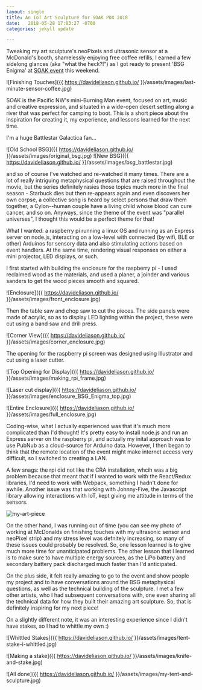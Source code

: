 ```yaml
---
layout: single
title: An IoT Art Sculpture for SOAK PDX 2018
date:   2018-05-28 17:03:27 -0700
categories: jekyll update

---
```


Tweaking my art sculpture's neoPixels and ultrasonic sensor at a McDonald's booth, shamelessly enjoying free coffee refills, I earned a few sidelong glances (aka "what the heck?!") as I got ready to present 'BSG Enigma' at [SOAK event](http://soakpdx.com/) this weekend. 

![Finishing Touches]({{ https://davideliason.github.io/ }}/assets/images/last-minute-sensor-coffee.jpg)

SOAK is the Pacific NW's mini-Burning Man event, focused on art, music and creative expression, and situated in a wide-open desert setting along a river that was perfect for camping to boot. This is a short piece about the inspiration for creating it, my experience, and lessons learned for the next time.

I'm a huge Battlestar Galactica fan...


![Old School BSG]({{ https://davideliason.github.io/ }}/assets/images/original_bsg.jpg)
![New BSG]({{ https://davideliason.github.io/ }}/assets/images/bsg_battlestar.jpg)


 and so of course I've watched and re-watched it many times. There are a lot of really intriguing metaphysical questions that are raised throughout the movie, but the series definitely rasies those topics much more in the final season - Starbuck dies but then re-appears again and even discovers her own corpse, a collective song is heard by select persons that draw them together, a Cylon--human couple have a living child whose blood can cure cancer, and so on. Anyways, since the theme of the event was "parallel universes", I thought this would be a perfect theme for that!

What I wanted: a raspberry pi running a linux OS and running as an Express server on node.js, interacting on a low-level with connected (by wifi, BLE or other) Arduinos for sensory data and also stimulating actions based on event handlers. At the same time, rendering visual responses on either a mini projector, LED displays, or such. 

I first started with building the enclosure for the raspberry pi - I used reclaimed wood as the materials, and used a planer, a joinder and various sanders to get the wood pieces smooth and squared. 

![Enclosure]({{ https://davideliason.github.io/ }}/assets/images/front_enclosure.jpg)

Then the table saw and chop saw to cut the pieces. The side panels were made of acrylic, so as to display LED lighting within the project, these were cut using a band saw and drill press. 

![Corner View]({{ https://davideliason.github.io/ }}/assets/images/corner_enclosure.jpg)

The opening for the raspberry pi screen was designed using Illustrator and cut using a laser cutter.

![Top Opening for Display]({{ https://davideliason.github.io/ }}/assets/images/making_rpi_frame.jpg)

![Laser cut display]({{ https://davideliason.github.io/ }}/assets/images/enclosure_BSG_Enigma_top.jpg)

![Entire Enclosure]({{ https://davideliason.github.io/ }}/assets/images/full_enclosure.jpg)

Coding-wise, what I actually experienced was that it's much more complicated than I'd thought! It's pretty easy to install node.js and run an Express server on the raspberry pi, and actually my inital approach was to use PubNub as a cloud-source for Arduino data. However, I then began to think that the remote location of the event might make internet access very difficult, so I switched to creating a LAN.

A few snags: the rpi did not like the CRA installation, whcih was a big problem because that meant that if I wanted to work with the React/Redux libraries, I'd need to work with Webpack, something I hadn't done for awhile. Another issue was that working with Johnny-Five, the Javascript library allowing interactions with IoT, kept giving me attitude in terms of the sensors.

![my-art-piece](../assets/images/art-sculpture-closer_pic.jpg "TaDa")

On the other hand, I was running out of time (you can see my photo of working at McDonalds on finishing touches with my ultrasonic sensor and neoPixel strip) and my stress level was defnitely increasing, so many of these issues could probably be resolved. So, one lesson learned is to give much more time for unanticipated problems. The other lesson that I learned is to make sure to have multiple energy sources, as the LiPo battery and secondary battery pack discharged much faster than I'd anticipated.

On the plus side, it felt really amazing to go to the event and show people my project and to have conversations around the BSG metaphysical questions, as well as the technical building of the sculpture. I met a few other artists, who I had subsequent conversations with, one even sharing all the technical data for how they built their amazing art sculpture. So, that is definitely inspiring for my next piece!

On a slightly different note, it was an interesting experience since I didn't have stakes, so I had to whittle my own :)

![Whittled Stakes]({{ https://davideliason.github.io/ }}/assets/images/tent-stake-i-whittled.jpg)

![Making a stake]({{ https://davideliason.github.io/ }}/assets/images/knife-and-stake.jpg)

![All done]({{ https://davideliason.github.io/ }}/assets/images/my-tent-and-sculpture.jpg)
